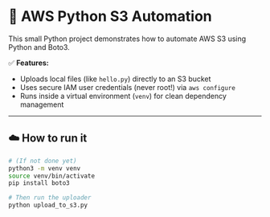 # 🚀 AWS Python S3 Automation

This small Python project demonstrates how to automate AWS S3 using Python and Boto3.

✅ **Features:**
- Uploads local files (like `hello.py`) directly to an S3 bucket
- Uses secure IAM user credentials (never root!) via `aws configure`
- Runs inside a virtual environment (`venv`) for clean dependency management

---

## ☁️ How to run it
```bash
# (If not done yet)
python3 -m venv venv
source venv/bin/activate
pip install boto3

# Then run the uploader
python upload_to_s3.py
